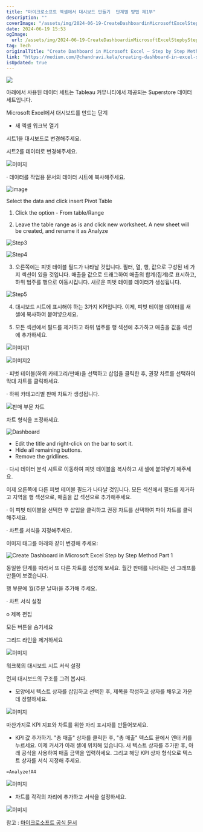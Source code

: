 ```yaml
---
title: "마이크로소프트 엑셀에서 대시보드 만들기  단계별 방법 제1부"
description: ""
coverImage: "/assets/img/2024-06-19-CreateDashboardinMicrosoftExcelStepbyStepMethodPart1_0.png"
date: 2024-06-19 15:53
ogImage:
  url: /assets/img/2024-06-19-CreateDashboardinMicrosoftExcelStepbyStepMethodPart1_0.png
tag: Tech
originalTitle: "Create Dashboard in Microsoft Excel — Step by Step Method (Part 1)"
link: "https://medium.com/@chandravi.kala/creating-dashboard-in-excel-step-by-step-method-10042150a8e4"
isUpdated: true
---
```


<img src="/assets/img/2024-06-19-CreateDashboardinMicrosoftExcelStepbyStepMethodPart1_0.png" />

아래에서 사용된 데이터 세트는 Tableau 커뮤니티에서 제공되는 Superstore 데이터 세트입니다.

Microsoft Excel에서 대시보드를 만드는 단계

- 새 엑셀 워크북 열기

<!-- cozy-coder - 수평 -->

<ins class="adsbygoogle"
     style="display:block"
     data-ad-client="ca-pub-4877378276818686"
     data-ad-slot="1107185301"
     data-ad-format="auto"
     data-full-width-responsive="true"></ins>

<script>
     (adsbygoogle = window.adsbygoogle || []).push({});
</script>

시트1을 대시보드로 변경해주세요.

시트2를 데이터로 변경해주세요.

![이미지](/assets/img/2024-06-19-CreateDashboardinMicrosoftExcelStepbyStepMethodPart1_1.png)

· 데이터를 작업용 문서의 데이터 시트에 복사해주세요.

<!-- cozy-coder - 수평 -->

<ins class="adsbygoogle"
     style="display:block"
     data-ad-client="ca-pub-4877378276818686"
     data-ad-slot="1107185301"
     data-ad-format="auto"
     data-full-width-responsive="true"></ins>

<script>
     (adsbygoogle = window.adsbygoogle || []).push({});
</script>

![image](/assets/img/2024-06-19-CreateDashboardinMicrosoftExcelStepbyStepMethodPart1_2.png)

Select the data and click insert Pivot Table

1. Click the option - From table/Range

2. Leave the table range as is and click new worksheet. A new sheet will be created, and rename it as Analyze

<!-- cozy-coder - 수평 -->

<ins class="adsbygoogle"
     style="display:block"
     data-ad-client="ca-pub-4877378276818686"
     data-ad-slot="1107185301"
     data-ad-format="auto"
     data-full-width-responsive="true"></ins>

<script>
     (adsbygoogle = window.adsbygoogle || []).push({});
</script>

![Step3](/assets/img/2024-06-19-CreateDashboardinMicrosoftExcelStepbyStepMethodPart1_3.png)

![Step4](/assets/img/2024-06-19-CreateDashboardinMicrosoftExcelStepbyStepMethodPart1_4.png)

3. 오른쪽에는 피벗 테이블 필드가 나타날 것입니다. 필터, 열, 행, 값으로 구성된 네 가지 섹션이 있을 것입니다. 매출을 값으로 드래그하여 매출의 합계(집계)로 표시하고, 하위 범주를 행으로 이동시킵니다. 새로운 피벗 테이블 데이터가 생성됩니다.

![Step5](/assets/img/2024-06-19-CreateDashboardinMicrosoftExcelStepbyStepMethodPart1_5.png)

<!-- cozy-coder - 수평 -->

<ins class="adsbygoogle"
     style="display:block"
     data-ad-client="ca-pub-4877378276818686"
     data-ad-slot="1107185301"
     data-ad-format="auto"
     data-full-width-responsive="true"></ins>

<script>
     (adsbygoogle = window.adsbygoogle || []).push({});
</script>

4. 대시보드 시트에 표시해야 하는 3가지 KPI입니다. 이제, 피벗 테이블 데이터를 새 셀에 복사하여 붙여넣으세요.

5. 모든 섹션에서 필드를 제거하고 하위 범주를 행 섹션에 추가하고 매출을 값을 섹션에 추가하세요.

![이미지1](/assets/img/2024-06-19-CreateDashboardinMicrosoftExcelStepbyStepMethodPart1_6.png)

![이미지2](/assets/img/2024-06-19-CreateDashboardinMicrosoftExcelStepbyStepMethodPart1_7.png)

<!-- cozy-coder - 수평 -->

<ins class="adsbygoogle"
     style="display:block"
     data-ad-client="ca-pub-4877378276818686"
     data-ad-slot="1107185301"
     data-ad-format="auto"
     data-full-width-responsive="true"></ins>

<script>
     (adsbygoogle = window.adsbygoogle || []).push({});
</script>

· 피벗 테이블(하위 카테고리/판매)을 선택하고 삽입을 클릭한 후, 권장 차트를 선택하여 막대 차트를 클릭하세요.

· 하위 카테고리별 판매 차트가 생성됩니다.

![판매 부문 차트](/assets/img/2024-06-19-CreateDashboardinMicrosoftExcelStepbyStepMethodPart1_8.png)

차트 형식을 조정하세요.

<!-- cozy-coder - 수평 -->

<ins class="adsbygoogle"
     style="display:block"
     data-ad-client="ca-pub-4877378276818686"
     data-ad-slot="1107185301"
     data-ad-format="auto"
     data-full-width-responsive="true"></ins>

<script>
     (adsbygoogle = window.adsbygoogle || []).push({});
</script>

![Dashboard](/assets/img/2024-06-19-CreateDashboardinMicrosoftExcelStepbyStepMethodPart1_9.png)

- Edit the title and right-click on the bar to sort it.
- Hide all remaining buttons.
- Remove the gridlines.

<!-- cozy-coder - 수평 -->

<ins class="adsbygoogle"
     style="display:block"
     data-ad-client="ca-pub-4877378276818686"
     data-ad-slot="1107185301"
     data-ad-format="auto"
     data-full-width-responsive="true"></ins>

<script>
     (adsbygoogle = window.adsbygoogle || []).push({});
</script>

· 다시 데이터 분석 시트로 이동하여 피벗 테이블을 복사하고 새 셀에 붙여넣기 해주세요.

이제 오른쪽에 다른 피벗 테이블 필드가 나타날 것입니다. 모든 섹션에서 필드를 제거하고 지역을 행 섹션으로, 매출을 값 섹션으로 추가해주세요.

· 이 피벗 테이블을 선택한 후 삽입을 클릭하고 권장 차트를 선택하여 파이 차트를 클릭해주세요.

· 차트를 서식을 지정해주세요.

<!-- cozy-coder - 수평 -->

<ins class="adsbygoogle"
     style="display:block"
     data-ad-client="ca-pub-4877378276818686"
     data-ad-slot="1107185301"
     data-ad-format="auto"
     data-full-width-responsive="true"></ins>

<script>
     (adsbygoogle = window.adsbygoogle || []).push({});
</script>

이미지 태그를 아래와 같이 변경해 주세요:

![Create Dashboard in Microsoft Excel Step by Step Method Part 1](/assets/img/2024-06-19-CreateDashboardinMicrosoftExcelStepbyStepMethodPart1_10.png)

<!-- cozy-coder - 수평 -->

<ins class="adsbygoogle"
     style="display:block"
     data-ad-client="ca-pub-4877378276818686"
     data-ad-slot="1107185301"
     data-ad-format="auto"
     data-full-width-responsive="true"></ins>

<script>
     (adsbygoogle = window.adsbygoogle || []).push({});
</script>

동일한 단계를 따라서 또 다른 차트를 생성해 보세요. 월간 판매를 나타내는 선 그래프를 만들어 보겠습니다.

행 부분에 월(주문 날짜)을 추가해 주세요.

· 차트 서식 설정

o 제목 편집

<!-- cozy-coder - 수평 -->

<ins class="adsbygoogle"
     style="display:block"
     data-ad-client="ca-pub-4877378276818686"
     data-ad-slot="1107185301"
     data-ad-format="auto"
     data-full-width-responsive="true"></ins>

<script>
     (adsbygoogle = window.adsbygoogle || []).push({});
</script>

모든 버튼을 숨기세요

그리드 라인을 제거하세요

![이미지](/assets/img/2024-06-19-CreateDashboardinMicrosoftExcelStepbyStepMethodPart1_11.png)

워크북의 대시보드 시트 서식 설정

<!-- cozy-coder - 수평 -->

<ins class="adsbygoogle"
     style="display:block"
     data-ad-client="ca-pub-4877378276818686"
     data-ad-slot="1107185301"
     data-ad-format="auto"
     data-full-width-responsive="true"></ins>

<script>
     (adsbygoogle = window.adsbygoogle || []).push({});
</script>

먼저 대시보드의 구조를 그려 봅시다.

- 모양에서 텍스트 상자를 삽입하고 선택한 후, 제목을 작성하고 상자를 채우고 가운데 정렬하세요.

![이미지](/assets/img/2024-06-19-CreateDashboardinMicrosoftExcelStepbyStepMethodPart1_12.png)

마찬가지로 KPI 지표와 차트를 위한 자리 표시자를 만들어보세요.

<!-- cozy-coder - 수평 -->

<ins class="adsbygoogle"
     style="display:block"
     data-ad-client="ca-pub-4877378276818686"
     data-ad-slot="1107185301"
     data-ad-format="auto"
     data-full-width-responsive="true"></ins>

<script>
     (adsbygoogle = window.adsbygoogle || []).push({});
</script>

- KPI 값 추가하기. "총 매출" 상자를 클릭한 후, "총 매출" 텍스트 끝에서 엔터 키를 누르세요. 이제 커서가 아래 셀에 위치해 있습니다. 새 텍스트 상자를 추가한 후, 아래 공식을 사용하여 매출 금액을 입력하세요. 그리고 해당 KPI 상자 형식으로 텍스트 상자를 서식 지정해 주세요.

`=Analyze!A4`

![이미지](/assets/img/2024-06-19-CreateDashboardinMicrosoftExcelStepbyStepMethodPart1_13.png)

- 차트를 각각의 자리에 추가하고 서식을 설정하세요.

<!-- cozy-coder - 수평 -->

<ins class="adsbygoogle"
     style="display:block"
     data-ad-client="ca-pub-4877378276818686"
     data-ad-slot="1107185301"
     data-ad-format="auto"
     data-full-width-responsive="true"></ins>

<script>
     (adsbygoogle = window.adsbygoogle || []).push({});
</script>

![이미지](/assets/img/2024-06-19-CreateDashboardinMicrosoftExcelStepbyStepMethodPart1_14.png)

참고 :
[마이크로소프트 공식 문서](https://support.microsoft.com/en-us/office/create-and-share-a-dashboard-with-excel-and-microsoft-groups-ad92a34d-38d0-4fdd-b8b1-58379aae746e#ID0EBBJ=Create_a_dashboard)
